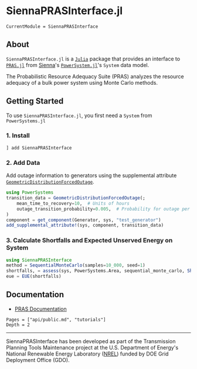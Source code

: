 # SiennaPRASInterface.jl

```@meta
CurrentModule = SiennaPRASInterface
```

## About

`SiennaPRASInterface.jl` is a [`Julia`](http://www.julialang.org) package that provides an interface to [`PRAS.jl`](https://nrel.github.io/PRAS) from [Sienna](https://www.nrel.gov/analysis/sienna.html)'s [`PowerSystem.jl`](https://github.com/NREL-Sienna/PowerSystems.jl)'s `System` data model.

The Probabilistic Resource Adequacy Suite (PRAS) analyzes the resource adequacy of a bulk power system using Monte Carlo methods.

## Getting Started

To use `SiennaPRASInterface.jl`, you first need a `System` from `PowerSystems.jl`

### 1. Install

```
] add SiennaPRASInterface
```

### 2. Add Data

Add outage information to generators using the supplemental attribute [`GeometricDistributionForcedOutage`](https://nrel-sienna.github.io/PowerSystems.jl/stable/api/public/#PowerSystems.GeometricDistributionForcedOutage).

```julia
using PowerSystems
transition_data = GeometricDistributionForcedOutage(;
    mean_time_to_recovery=10,  # Units of hours
    outage_transition_probability=0.005,  # Probability for outage per hour
)
component = get_component(Generator, sys, "test_generator")
add_supplemental_attribute!(sys, component, transition_data)
```

### 3. Calculate Shortfalls and Expected Unserved Energy on System

```julia
using SiennaPRASInterface
method = SequentialMonteCarlo(samples=10_000, seed=1)
shortfalls, = assess(sys, PowerSystems.Area, sequential_monte_carlo, Shortfall())
eue = EUE(shortfalls)
```

## Documentation

  - [PRAS Documentation](https://nrel.github.io/PRAS/)

```@contents
Pages = ["api/public.md", "tutorials"]
Depth = 2
```

* * *

SiennaPRASInterface has been developed as part of the Transmission Planning Tools Maintenance project at the U.S. Department of Energy's National Renewable Energy
Laboratory ([NREL](https://www.nrel.gov/)) funded by DOE Grid Deployment Office (GDO).

